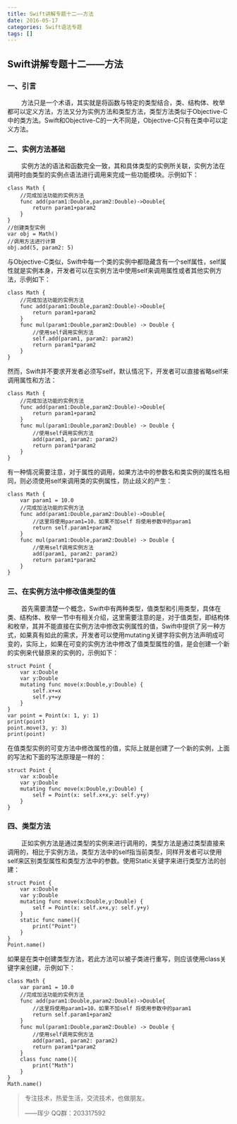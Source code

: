 ```yaml
---
title: Swift讲解专题十二——方法
date: 2016-05-17
categories: Swift语法专题
tags: []
---
```

## Swift讲解专题十二——方法

### 一、引言

        方法只是一个术语，其实就是将函数与特定的类型结合，类、结构体、枚举都可以定义方法，方法又分为实例方法和类型方法，类型方法类似于Objective-C中的类方法。Swift和Objective-C的一大不同是，Objective-C只有在类中可以定义方法。

### 二、实例方法基础

        实例方法的语法和函数完全一致，其和具体类型的实例所关联，实例方法在调用时由类型的实例点语法进行调用来完成一些功能模块。示例如下：

```
class Math {
    //完成加法功能的实例方法
    func add(param1:Double,param2:Double)->Double{
        return param1+param2
    }
}
//创建类型实例
var obj = Math()
//调用方法进行计算
obj.add(5, param2: 5)
```

与Objective-C类似，Swift中每一个类的实例中都隐藏含有一个self属性，self属性就是实例本身，开发者可以在实例方法中使用self来调用属性或者其他实例方法，示例如下：

```
class Math {
    //完成加法功能的实例方法
    func add(param1:Double,param2:Double)->Double{
        return param1+param2
    }
    func mul(param1:Double,param2:Double) -> Double {
        //使用self调用实例方法
        self.add(param1, param2: param2)
        return param1*param2
    }
}
```

然而，Swift并不要求开发者必须写self，默认情况下，开发者可以直接省略self来调用属性和方法：

```
class Math {
    //完成加法功能的实例方法
    func add(param1:Double,param2:Double)->Double{
        return param1+param2
    }
    func mul(param1:Double,param2:Double) -> Double {
        //使用self调用实例方法
        add(param1, param2: param2)
        return param1*param2
    }
}
```

有一种情况需要注意，对于属性的调用，如果方法中的参数名和类实例的属性名相同，则必须使用self来调用类的实例属性，防止歧义的产生：

```
class Math {
    var param1 = 10.0
    //完成加法功能的实例方法
    func add(param1:Double,param2:Double)->Double{
        //这里将使用param1=10，如果不加self 将使用参数中的param1
        return self.param1+param2
    }
    func mul(param1:Double,param2:Double) -> Double {
        //使用self调用实例方法
        add(param1, param2: param2)
        return param1*param2
    }
}
```

### 三、在实例方法中修改值类型的值

        首先需要清楚一个概念，Swift中有两种类型，值类型和引用类型，具体在类、结构体、枚举一节中有相关介绍，这里需要注意的是，对于值类型，即结构体和枚举，其并不能直接在实例方法中修改实例属性的值，Swift中提供了另一种方式，如果真有如此的需求，开发者可以使用mutating关键字将实例方法声明成可变的，实际上，如果在可变的实例方法中修改了值类型属性的值，是会创建一个新的实例来代替原来的实例的，示例如下：

```
struct Point {
    var x:Double
    var y:Double
    mutating func move(x:Double,y:Double) {
        self.x+=x
        self.y+=y
    }
}
var point = Point(x: 1, y: 1)
print(point)
point.move(3, y: 3)
print(point)
```

在值类型实例的可变方法中修改属性的值，实际上就是创建了一个新的实例，上面的写法和下面的写法原理是一样的：

```
struct Point {
    var x:Double
    var y:Double
    mutating func move(x:Double,y:Double) {
        self = Point(x: self.x+x,y: self.y+y)
    }
}
```

### 四、类型方法

        正如实例方法是通过类型的实例来进行调用的，类型方法是通过类型直接来调用的，相比于实例方法，类型方法中的self指当前类型，同样开发者可以使用self来区别类型属性和类型方法中的参数。使用Static关键字来进行类型方法的创建：

```
struct Point {
    var x:Double
    var y:Double
    mutating func move(x:Double,y:Double) {
        self = Point(x: self.x+x,y: self.y+y)
    }
    static func name(){
        print("Point")
    }
}
Point.name()
```

如果是在类中创建类型方法，若此方法可以被子类进行重写，则应该使用class关键字来创建，示例如下：

```
class Math {
    var param1 = 10.0
    //完成加法功能的实例方法
    func add(param1:Double,param2:Double)->Double{
        //这里将使用param1=10，如果不加self 将使用参数中的param1
        return self.param1+param2
    }
    func mul(param1:Double,param2:Double) -> Double {
        //使用self调用实例方法
        add(param1, param2: param2)
        return param1*param2
    }
    class func name(){
        print("Math")
    }
}
Math.name()
```

> 专注技术，热爱生活，交流技术，也做朋友。
> 
> ——珲少 QQ群：203317592
